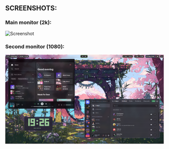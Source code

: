 ## SCREENSHOTS:
### Main monitor (2k):
![Screenshot](preview/preview_1.png)
### Second monitor (1080):
![Screenshot2](preview/preview_2.png)

